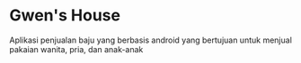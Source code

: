 # Gwen's House

Aplikasi penjualan baju yang berbasis android yang bertujuan untuk menjual pakaian wanita, pria, dan anak-anak
